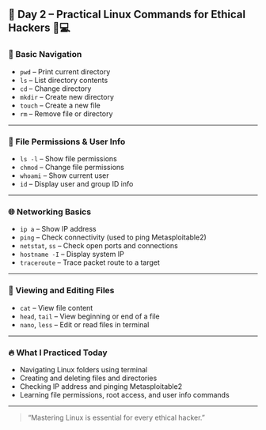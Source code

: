 ## 📅 Day 2 – Practical Linux Commands for Ethical Hackers 🐧💻

### 📂 Basic Navigation
- `pwd` – Print current directory  
- `ls` – List directory contents  
- `cd` – Change directory  
- `mkdir` – Create new directory  
- `touch` – Create a new file  
- `rm` – Remove file or directory  

---

### 🔐 File Permissions & User Info
- `ls -l` – Show file permissions  
- `chmod` – Change file permissions  
- `whoami` – Show current user  
- `id` – Display user and group ID info  

---

### 🌐 Networking Basics
- `ip a` – Show IP address  
- `ping` – Check connectivity (used to ping Metasploitable2)  
- `netstat`, `ss` – Check open ports and connections  
- `hostname -I` – Display system IP  
- `traceroute` – Trace packet route to a target  

---

### 📄 Viewing and Editing Files
- `cat` – View file content  
- `head`, `tail` – View beginning or end of a file  
- `nano`, `less` – Edit or read files in terminal  

---

### 🔥 What I Practiced Today
- Navigating Linux folders using terminal  
- Creating and deleting files and directories  
- Checking IP address and pinging Metasploitable2  
- Learning file permissions, root access, and user info commands  

---

> “Mastering Linux is essential for every ethical hacker.”
